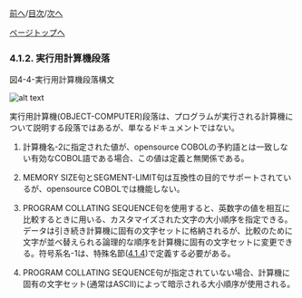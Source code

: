<!--navi start1-->
[前へ](4-1-1.md)/[目次](https://momo2584.github.io/opensourcecobol.github.io/markdown/TOC.html)/[次へ](4-1-3.md)
<!--navi end1-->
<!--navi start2-->

[ページトップへ](4-1-2.md)
<!--navi end2-->
### 4.1.2. 実行用計算機段落

図4-4-実行用計算機段落構文

![alt text](Image/4-4.png)

実行用計算機(OBJECT-COMPUTER)段落は、プログラムが実行される計算機について説明する段落ではあるが、単なるドキュメントではない。

1. 計算機名-2に指定された値が、opensource COBOLの予約語とは一致しない有効なCOBOL語である場合、この値は定義と無関係である。

2. MEMORY SIZE句とSEGMENT-LIMIT句は互換性の目的でサポートされているが、opensource COBOLでは機能しない。

3. PROGRAM COLLATING SEQUENCE句を使用すると、英数字の値を相互に比較するときに用いる、カスタマイズされた文字の大小順序を指定できる。データは引き続き計算機に固有の文字セットに格納されるが、比較のために文字が並べ替えられる論理的な順序を計算機に固有の文字セットに変更できる。符号系名-1は、特殊名節([4.1.4](4-1-4.md))で定義する必要がある。

4. PROGRAM COLLATING SEQUENCE句が指定されていない場合、計算機に固有の文字セット(通常はASCII)によって暗示される大小順序が使用される。

